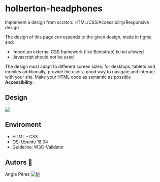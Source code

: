 # holberton-headphones

Implement a design from scratch: HTML/CSS/Accessibility/Responsive design

The design of this page corresponds to the given design, made in [figma](https://www.figma.com/file/gkWRcFqkwtruWZgSfnnHF0/Holberton-School-Headphone-company?node-id=0%3A1)
and:

* Import an external CSS framework (like Bootstrap) is not allowed
* Javascript should not be used

The design must adapt to different screen sizes: for desktops, tablets and mobiles
additionally, provide the user a good way to navigate and interact with your site. Make your HTML code as semantic as possible **Accessibility**.

## Design

![](https://holbertonintranet.s3.amazonaws.com/uploads/medias/2020/2/60df485eb772ecbad54a.jpg?X-Amz-Algorithm=AWS4-HMAC-SHA256&X-Amz-Credential=AKIARDDGGGOUWMNL5ANN%2F20210607%2Fus-east-1%2Fs3%2Faws4_request&X-Amz-Date=20210607T231334Z&X-Amz-Expires=86400&X-Amz-SignedHeaders=host&X-Amz-Signature=750fac358783ab2a241a4533dda58c5c9e3b0b9fd5ae718fe9e8797c327de1a2)

## Enviroment

* HTML - CSS
* OS: Ubuntu 18.04
* Guideline: W3C-Validator

## Autors :ribbon:

 Angie Pérez [![M](https://upload.wikimedia.org/wikipedia/fr/thumb/c/c8/Twitter_Bird.svg/30px-Twitter_Bird.svg.png)](https://twitter.com/xiommyperez)
